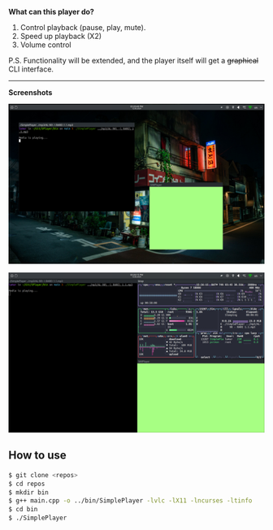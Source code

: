 **What can this player do?**

1. Control playback (pause, play, mute).
2. Speed up playback (X2)
3. Volume control

P.S. Functionality will be extended, and the player itself will get a ~~graphical~~ CLI interface.

---

**Screenshots**

![Preview](screenshots/example.png)

![System resource usage](screenshots/system_resource_usage.png)

## How to use

```bash
$ git clone <repos>
$ cd repos
$ mkdir bin 
$ g++ main.cpp -o ../bin/SimplePlayer -lvlc -lX11 -lncurses -ltinfo
$ cd bin 
$ ./SimplePlayer
```

